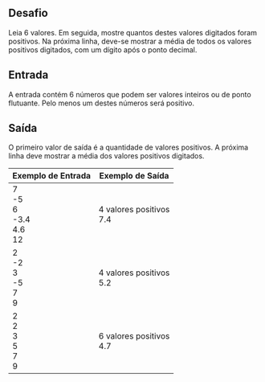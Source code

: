 ## Desafio

Leia 6 valores. Em seguida, mostre quantos destes valores digitados foram positivos. Na próxima linha, deve-se mostrar a média de todos os valores positivos digitados, com um dígito após o ponto decimal.

## Entrada

A entrada contém 6 números que podem ser valores inteiros ou de ponto flutuante. Pelo menos um destes números será positivo.

## Saída

O primeiro valor de saída é a quantidade de valores positivos. A próxima linha deve mostrar a média dos valores positivos digitados.

 | Exemplo de Entrada | Exemplo de Saída|
| ---|--- |
| 7<br />-5<br />6<br />-3.4<br />4.6<br />12 | 4 valores positivos<br />7.4 |
| 2<br />-2<br />3<br />-5<br />7<br />9 | 4 valores positivos<br />5.2 |
| 2<br />2<br />3<br />5<br />7<br />9 | 6 valores positivos<br />4.7 |
